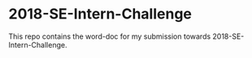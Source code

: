 # 2018-SE-Intern-Challenge
This repo contains the word-doc for my submission towards 2018-SE-Intern-Challenge.
